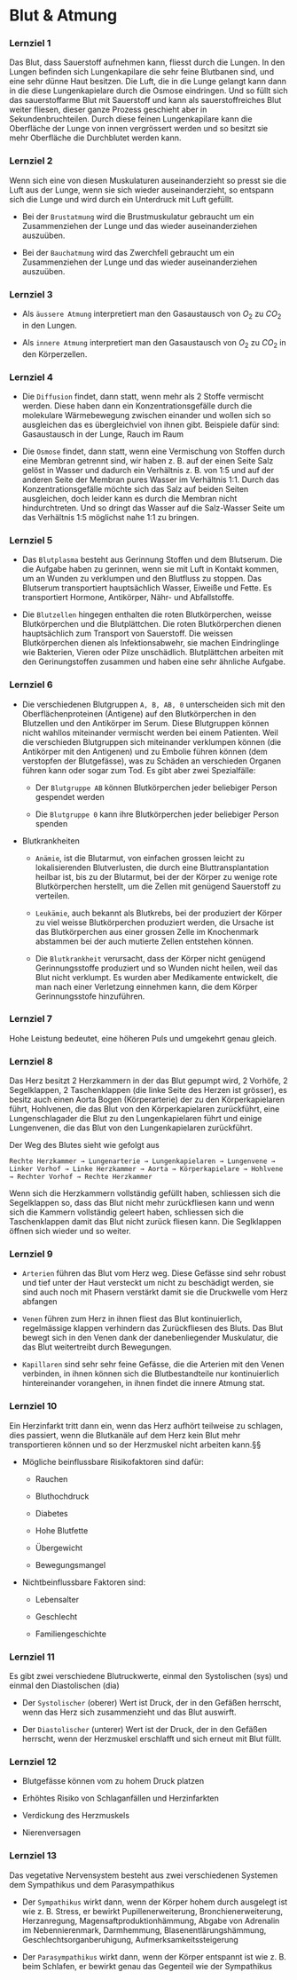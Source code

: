# Blut & Atmung

### Lernziel 1

Das Blut, dass Sauerstoff aufnehmen kann, fliesst durch die Lungen. In den Lungen befinden sich Lungenkapilare die sehr feine Blutbanen sind, und eine sehr dünne Haut besitzen. Die Luft, die in die Lunge gelangt kann dann in die diese Lungenkapielare durch die Osmose eindringen. Und so füllt sich das sauerstoffarme Blut mit Sauerstoff und kann als sauerstoffreiches Blut weiter fliesen, dieser ganze Prozess geschieht aber in Sekundenbruchteilen. Durch diese feinen Lungenkapilare kann die Oberfläche der Lunge von innen vergrössert werden und so besitzt sie mehr Oberfläche die Durchblutet werden kann.

### Lernziel 2

Wenn sich eine von diesen Muskulaturen auseinanderzieht so presst sie die Luft aus der Lunge, wenn sie sich wieder auseinanderzieht, so entspann sich die Lunge und wird durch ein Unterdruck mit Luft gefüllt.

- Bei der `Brustatmung` wird die Brustmuskulatur gebraucht um ein Zusammenziehen der Lunge und das wieder auseinanderziehen auszuüben.

- Bei der `Bauchatmung` wird das Zwerchfell gebraucht um ein Zusammenziehen der Lunge und das wieder auseinanderziehen auszuüben.

### Lernziel 3

- Als `äussere Atmung` interpretiert man den Gasaustausch von $O_2$ zu $CO_2$ in den Lungen.

- Als `innere Atmung` interpretiert man den Gasaustausch von $O_2$ zu $CO_2$ in den Körperzellen.

### Lernziel 4

- Die `Diffusion` findet, dann statt, wenn mehr als 2 Stoffe vermischt werden. Diese haben dann ein Konzentrationsgefälle durch die molekulare Wärmebewegung zwischen einander und wollen sich so ausgleichen das es übergleichviel von ihnen gibt. Beispiele dafür sind: Gasaustausch in der Lunge, Rauch im Raum

- Die `Osmose` findet, dann statt, wenn eine Vermischung von Stoffen durch eine Membran getrennt sind, wir haben z. B. auf der einen Seite Salz gelöst in Wasser und dadurch ein Verhältnis z. B. von 1:5 und auf der anderen Seite der Membran pures Wasser im Verhältnis 1:1. Durch das Konzentrationsgefälle möchte sich das Salz auf beiden Seiten ausgleichen, doch leider kann es durch die Membran nicht hindurchtreten. Und so dringt das Wasser auf die Salz-Wasser Seite um das Verhältnis 1:5 möglichst nahe 1:1 zu bringen.

### Lernziel 5

- Das `Blutplasma` besteht aus Gerinnung Stoffen und dem Blutserum. Die die Aufgabe haben zu gerinnen, wenn sie mit Luft in Kontakt kommen, um an Wunden zu verklumpen und den Blutfluss zu stoppen. Das Blutserum transportiert hauptsächlich Wasser, Eiweiße und Fette. Es transportiert Hormone, Antikörper, Nähr- und Abfallstoffe. 

- Die `Blutzellen` hingegen enthalten die roten Blutkörperchen, weisse Blutkörperchen und die Blutplättchen. Die roten Blutkörperchen dienen hauptsächlich zum Transport von Sauerstoff. Die weissen Blutkörperchen dienen als Infektionsabwehr, sie machen Eindringlinge wie Bakterien, Vieren oder Pilze unschädlich. Blutplättchen arbeiten mit den Gerinungstoffen zusammen und haben eine sehr ähnliche Aufgabe.

### Lernziel 6

- Die verschiedenen Blutgruppen `A, B, AB, 0` unterscheiden sich mit den Oberflächenproteinen (Antigene) auf den Blutkörperchen in den Blutzellen und den Antikörper im Serum. Diese Blutgruppen können nicht wahllos miteinander vermischt werden bei einem Patienten. Weil die verschieden Blutgruppen sich miteinander verklumpen können (die Antikörper mit den Antigenen) und zu Embolie führen können (dem verstopfen der Blutgefässe), was zu Schäden an verschieden Organen führen kann oder sogar zum Tod.  Es gibt aber zwei Spezialfälle:
  
  - Der `Blutgruppe AB` können Blutkörperchen jeder beliebiger Person gespendet werden
  
  - Die `Blutgruppe 0` kann ihre Blutkörperchen jeder beliebiger Person spenden

- Blutkrankheiten
  
  - `Anämie`, ist die Blutarmut, von einfachen grossen leicht zu lokalisierenden Blutverlusten, die durch eine Bluttransplantation heilbar ist, bis zu der Blutarmut, bei der der Körper zu wenige rote Blutkörperchen herstellt, um die Zellen mit genügend Sauerstoff zu verteilen.
  
  - `Leukämie`, auch bekannt als Blutkrebs, bei der produziert der Körper zu viel weisse Blutkörperchen produziert werden, die Ursache ist das Blutkörperchen aus einer grossen Zelle im Knochenmark abstammen bei der auch mutierte Zellen entstehen können.
  
  - Die `Blutkrankheit` verursacht, dass der Körper nicht genügend Gerinnungsstoffe produziert und so Wunden nicht heilen, weil das Blut nicht verklumpt. Es wurden aber Medikamente entwickelt, die man nach einer Verletzung einnehmen kann, die dem Körper Gerinnungsstofe hinzuführen.  

### Lernziel 7

Hohe Leistung bedeutet, eine höheren Puls und umgekehrt genau gleich.

### Lernziel 8

Das Herz besitzt 2 Herzkammern in der das Blut gepumpt wird, 2 Vorhöfe, 2 Segelklappen, 2 Taschenklappen (die linke Seite des Herzen ist grösser), es besitz auch einen Aorta Bogen (Körperarterie) der zu den Körperkapielaren führt, Hohlvenen, die das Blut von den Körperkapielaren zurückführt, eine Lungenschlagader die Blut zu den Lungenkapielaren führt und einige Lungenvenen, die das Blut von den Lungenkapielaren zurückführt. 

Der Weg des Blutes sieht wie gefolgt aus

```
Rechte Herzkammer → Lungenarterie → Lungenkapielaren → Lungenvene → Linker Vorhof → Linke Herzkammer → Aorta → Körperkapielare → Hohlvene → Rechter Vorhof → Rechte Herzkammer
```

Wenn sich die Herzkammern vollständig gefüllt haben, schliessen sich die Segelklappen so, dass das Blut nicht mehr zurückfliesen kann und wenn sich die Kammern vollständig geleert haben, schliessen sich die Taschenklappen damit das Blut nicht zurück fliesen kann. Die Seglklappen öffnen sich wieder und so weiter.

### Lernziel 9

- `Arterien` führen das Blut vom Herz weg. Diese Gefässe sind sehr robust und tief unter der Haut versteckt um nicht zu beschädigt werden, sie sind auch noch mit Phasern verstärkt damit sie die Druckwelle vom Herz abfangen

- `Venen` führen zum Herz in ihnen fliest das Blut kontinuierlich, regelmässige klappen verhindern das Zurückfliesen des Bluts. Das Blut bewegt sich in den Venen dank der danebenliegender Muskulatur, die das Blut weitertreibt durch Bewegungen.

- `Kapillaren` sind sehr sehr feine Gefässe, die die Arterien mit den Venen verbinden, in ihnen können sich die Blutbestandteile nur kontinuierlich hintereinander vorangehen, in ihnen findet die innere Atmung stat.

### Lernziel 10

Ein Herzinfarkt tritt dann ein, wenn das Herz aufhört teilweise zu schlagen, dies passiert, wenn die Blutkanäle auf dem Herz kein Blut mehr transportieren können und so der Herzmuskel nicht arbeiten kann.§§

- Mögliche beinflussbare Risikofaktoren sind dafür: 
  
  - Rauchen
  
  - Bluthochdruck 
  
  - Diabetes
  
  - Hohe Blutfette 
  
  - Übergewicht
  
  - Bewegungsmangel 

- Nichtbeinflussbare Faktoren sind:
  
  - Lebensalter
  
  - Geschlecht
  
  - Familiengeschichte

### Lernziel 11

Es gibt zwei verschiedene Blutruckwerte, einmal den Systolischen (sys) und einmal den Diastolischen (dia)

- Der `Systolischer` (oberer) Wert ist Druck, der in den Gefäßen herrscht, wenn das Herz sich zusammenzieht und das Blut auswirft. 

- Der `Diastolischer` (unterer) Wert ist der Druck, der in den Gefäßen herrscht, wenn der Herzmuskel erschlafft und sich erneut mit Blut füllt.

### Lernziel 12

- Blutgefässe können vom zu hohem Druck platzen

- Erhöhtes Risiko von Schlaganfällen und Herzinfarkten

- Verdickung des Herzmuskels

- Nierenversagen

### Lernziel 13

Das vegetative Nervensystem besteht aus zwei verschiedenen Systemen dem Sympathikus und dem Parasympathikus

- Der `Sympathikus` wirkt dann, wenn der Körper hohem durch ausgelegt ist wie z. B. Stress, er bewirkt Pupillenerweiterung, Bronchienerweiterung, Herzanregung, Magensaftproduktionhämmung, Abgabe von Adrenalin im Nebennierenmark, Darmhemmung, Blasenentlärungshämmung, Geschlechtsorganberuhigung, Aufmerksamkeitssteigerung

- Der `Parasympathikus` wirkt dann, wenn der Körper entspannt ist wie z. B. beim Schlafen, er bewirkt genau das Gegenteil wie der Sympathikus
